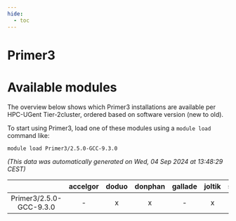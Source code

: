 ```yaml
---
hide:
  - toc
---
```


Primer3
=======

# Available modules


The overview below shows which Primer3 installations are available per HPC-UGent Tier-2cluster, ordered based on software version (new to old).

To start using Primer3, load one of these modules using a `module load` command like:

```shell
module load Primer3/2.5.0-GCC-9.3.0
```

*(This data was automatically generated on Wed, 04 Sep 2024 at 13:48:29 CEST)*  

| |accelgor|doduo|donphan|gallade|joltik|shinx|skitty|
| :---: | :---: | :---: | :---: | :---: | :---: | :---: | :---: |
|Primer3/2.5.0-GCC-9.3.0|-|x|x|-|x|-|-|
